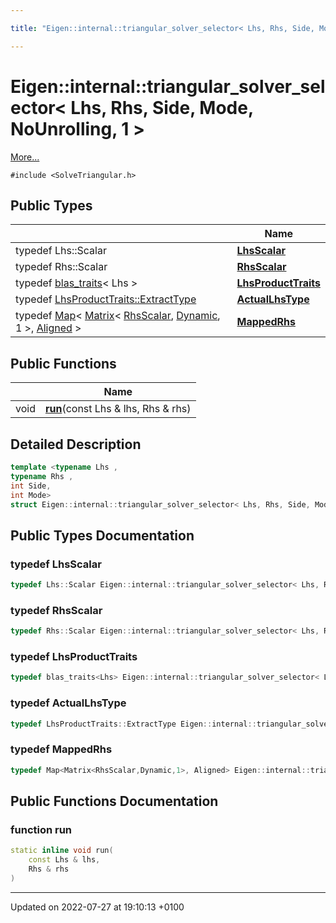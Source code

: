 ```yaml
---

title: "Eigen::internal::triangular_solver_selector< Lhs, Rhs, Side, Mode, NoUnrolling, 1 >"

---
```


# Eigen::internal::triangular_solver_selector< Lhs, Rhs, Side, Mode, NoUnrolling, 1 >



 [More...](#detailed-description)


`#include <SolveTriangular.h>`

## Public Types

|                | Name           |
| -------------- | -------------- |
| typedef Lhs::Scalar | **[LhsScalar](http://example.org/classes/structeigen_1_1internal_1_1triangular__solver__selector_3_01lhs_00_01rhs_00_01side_00_01mode_00_01nounrolling_00_011_01_4/#typedef-lhsscalar)**  |
| typedef Rhs::Scalar | **[RhsScalar](http://example.org/classes/structeigen_1_1internal_1_1triangular__solver__selector_3_01lhs_00_01rhs_00_01side_00_01mode_00_01nounrolling_00_011_01_4/#typedef-rhsscalar)**  |
| typedef <a href="http://example.org/classes/structeigen_1_1internal_1_1blas__traits/">blas_traits</a>< Lhs > | **[LhsProductTraits](http://example.org/classes/structeigen_1_1internal_1_1triangular__solver__selector_3_01lhs_00_01rhs_00_01side_00_01mode_00_01nounrolling_00_011_01_4/#typedef-lhsproducttraits)**  |
| typedef <a href="http://example.org/classes/structeigen_1_1internal_1_1blas__traits/#typedef-extracttype">LhsProductTraits::ExtractType</a> | **[ActualLhsType](http://example.org/classes/structeigen_1_1internal_1_1triangular__solver__selector_3_01lhs_00_01rhs_00_01side_00_01mode_00_01nounrolling_00_011_01_4/#typedef-actuallhstype)**  |
| typedef <a href="http://example.org/classes/classeigen_1_1map/">Map</a>< <a href="http://example.org/classes/classeigen_1_1matrix/">Matrix</a>< <a href="http://example.org/classes/structeigen_1_1internal_1_1triangular__solver__selector_3_01lhs_00_01rhs_00_01side_00_01mode_00_01nounrolling_00_011_01_4/#typedef-rhsscalar">RhsScalar</a>, <a href="http://example.org/namespaces/namespaceeigen/#variable-dynamic">Dynamic</a>, 1 >, <a href="http://example.org/namespaces/namespaceeigen/#enumvalue-aligned">Aligned</a> > | **[MappedRhs](http://example.org/classes/structeigen_1_1internal_1_1triangular__solver__selector_3_01lhs_00_01rhs_00_01side_00_01mode_00_01nounrolling_00_011_01_4/#typedef-mappedrhs)**  |

## Public Functions

|                | Name           |
| -------------- | -------------- |
| void | **[run](http://example.org/classes/structeigen_1_1internal_1_1triangular__solver__selector_3_01lhs_00_01rhs_00_01side_00_01mode_00_01nounrolling_00_011_01_4/#function-run)**(const Lhs & lhs, Rhs & rhs) |

## Detailed Description

```cpp
template <typename Lhs ,
typename Rhs ,
int Side,
int Mode>
struct Eigen::internal::triangular_solver_selector< Lhs, Rhs, Side, Mode, NoUnrolling, 1 >;
```

## Public Types Documentation

### typedef LhsScalar

```cpp
typedef Lhs::Scalar Eigen::internal::triangular_solver_selector< Lhs, Rhs, Side, Mode, NoUnrolling, 1 >::LhsScalar;
```


### typedef RhsScalar

```cpp
typedef Rhs::Scalar Eigen::internal::triangular_solver_selector< Lhs, Rhs, Side, Mode, NoUnrolling, 1 >::RhsScalar;
```


### typedef LhsProductTraits

```cpp
typedef blas_traits<Lhs> Eigen::internal::triangular_solver_selector< Lhs, Rhs, Side, Mode, NoUnrolling, 1 >::LhsProductTraits;
```


### typedef ActualLhsType

```cpp
typedef LhsProductTraits::ExtractType Eigen::internal::triangular_solver_selector< Lhs, Rhs, Side, Mode, NoUnrolling, 1 >::ActualLhsType;
```


### typedef MappedRhs

```cpp
typedef Map<Matrix<RhsScalar,Dynamic,1>, Aligned> Eigen::internal::triangular_solver_selector< Lhs, Rhs, Side, Mode, NoUnrolling, 1 >::MappedRhs;
```


## Public Functions Documentation

### function run

```cpp
static inline void run(
    const Lhs & lhs,
    Rhs & rhs
)
```


-------------------------------

Updated on 2022-07-27 at 19:10:13 +0100